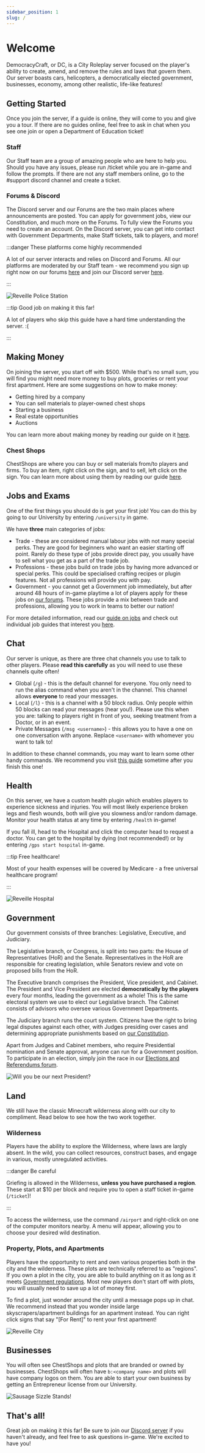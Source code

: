 ```yaml
---
sidebar_position: 1
slug: /
---
```


# Welcome

DemocracyCraft, or DC, is a City Roleplay server focused on the player's ability to create, amend, and remove the rules and laws that govern them. Our server boasts cars, helicopters, a democratically elected government, businesses, economy, among other realistic, life-like features!

## Getting Started

Once you join the server, if a guide is online, they will come to you and give you a tour. If there are no guides online, feel free to ask in chat when you see one join or open a Department of Education ticket!


### Staff

Our Staff team are a group of amazing people who are here to help you. Should you have any issues, please run /ticket while you are in-game and follow the prompts. If there are not any staff members online, go to the #support discord channel and create a ticket.

### Forums & Discord

The Discord server and our Forums are the two main places where announcements are posted. You can apply for government jobs, view our Constitution, and much more on the Forums. To fully view the Forums you need to create an account. On the Discord server, you can get into contact with Government Departments, make Staff tickets, talk to players, and more!

:::danger These platforms come highly recommended

A lot of our server interacts and relies on Discord and Forums. All our platforms are moderated by our Staff team - we recommend you sign up right now on our forums [here](https://www.democracycraft.net) and join our Discord server [here](https://discord.gg/democracy).

:::

![Reveille Police Station](/img/intro/reveillepolicestation.png)


:::tip Good job on making it this far!

A lot of players who skip this guide have a hard time understanding the server. :(

:::

## Making Money

On joining the server, you start off with $500. While that's no small sum, you will find you might need more money to buy plots, groceries or rent your first apartment. Here are some suggestions on how to make money:

- Getting hired by a company
- You can sell materials to player-owned chest shops
- Starting a business
- Real estate opportunities
- Auctions

You can learn more about making money by reading our guide on it [here](https://democracycraft.net/threads/making-money.1410/).

### Chest Shops

ChestShops are where you can buy or sell materials from/to players and firms. To buy an item, right click on the sign, and to sell, left click on the sign. You can learn more about using them by reading our guide [here](https://democracycraft.net/threads/chest-shops.76/).


## Jobs and Exams

One of the first things you should do is get your first job! You can do this by going to our University by entering ``/university`` in game. 

We have **three** main categories of jobs:
- Trade - these are considered manual labour jobs with not many special perks. They are good for beginners who want an easier starting off point. Rarely do these type of jobs provide direct pay, you usually have to sell what you get as a part of the trade job.
- Professions - these jobs build on trade jobs by having more advanced or special perks. This could be specialised crafting recipes or plugin features. Not all professions will provide you with pay.
- Government - you cannot get a Government job immediately, but after around 48 hours of in-game playtime a lot of players apply for these jobs on [our forums](https://www.democracycraft.net). These jobs provide a mix between trade and professions, allowing you to work in teams to better our nation!

For more detailed information, read our [guide on jobs](https://democracycraft.net/threads/jobs.711/) and check out individual job guides that interest you [here](https://democracycraft.net/forums/job-guides.50/).

## Chat
Our server is unique, as there are three chat channels you use to talk to other players. Please **read this carefully** as you will need to use these channels quite often!
- Global (``/g``) - this is the default channel for everyone. You only need to run the alias command when you aren't in the channel. This channel allows **everyone** to read your messages.
- Local (``/l``) - this is a channel with a 50 block radius. Only people within 50 blocks can read your messages (hear you!). Please use this when you are: talking to players right in front of you, seeking treatment from a Doctor, or in an event.
- Private Messages (``/msg <username>``) - this allows you to have a one on one conversation with anyone. Replace ``<username>`` with whomever you want to talk to!

In addition to these channel commands, you may want to learn some other handy commands. We recommend you visit [this guide](https://democracycraft.net/threads/commands.1264/) sometime after you finish this one!

## Health

On this server, we have a custom health plugin which enables players to experience sickness and injuries. You will most likely experience broken legs and flesh wounds, both will give you slowness and/or random damage. Monitor your health status at any time by entering ``/health`` in-game!

If you fall ill, head to the Hospital and click the computer head to request a doctor. You can get to the hospital by dying (not recommended!) or by entering ``/gps start hospital`` in-game.

:::tip Free healthcare!

Most of your health expenses will be covered by Medicare - a free universal healthcare program!

:::

![Reveille Hospital](/img/intro/deadwax_and_derpy_at_hospital.png)

## Government 
Our government consists of three branches: Legislative, Executive, and Judiciary.

The Legislative branch, or Congress, is split into two parts: the House of Representatives (HoR) and the Senate. Representatives in the HoR are responsible for creating legislation, while Senators review and vote on proposed bills from the HoR.

The Executive branch comprises the President, Vice president, and Cabinet. The President and Vice President are elected **democratically by the players** every four months, leading the government as a whole! This is the same electoral system we use to elect our Legislative branch. The Cabinet consists of advisors who oversee various Government Departments.

The Judiciary branch runs the court system. Citizens have the right to bring legal disputes against each other, with Judges presiding over cases and determining appropriate punishments based on [our Constitution](https://www.democracycraft.net/threads/constitution.6/#post-6).

Apart from Judges and Cabinet members, who require Presidential nomination and Senate approval, anyone can run for a Government position. To participate in an election, simply join the race in our [Elections and Referendums forum](https://www.democracycraft.net/forums/elections-referendums.27/).

![Will you be our next President?](/img/intro/will_you_be_our_next_president.png)

## Land
We still have the classic Minecraft wilderness along with our city to compliment. Read below to see how the two work together.

### Wilderness
Players have the ability to explore the Wilderness, where laws are largly absent. In the wild, you can collect resources, construct bases, and engage in various, mostly unregulated activities. 

:::danger Be careful

Griefing is allowed in the Wilderness, **unless you have purchased a region**. These start at $10 per block and require you to open a staff ticket in-game (``/ticket``)!

:::

To access the wilderness, use the command ``/airport`` and right-click on one of the computer monitors nearby. A menu will appear, allowing you to choose your desired wild destination.

### Property, Plots, and Apartments
Players have the opportunity to rent and own various properties both in the city and the wilderness. These plots are technically referred to as "regions". If you own a plot in the city, you are able to build anything on it as long as it meets [Government regulations](https://www.democracycraft.net/threads/eviction-information.17/). Most new players don't start off with plots, you will usually need to save up a lot of money first.

To find a plot, just wonder around the city until a message pops up in chat. We recommend instead that you wonder inside large skyscrapers/apartment buildings for an apartment instead. You can right click signs that say "[For Rent]" to rent your first apartment!

![Reveille City](/img/intro/reveille_city.png)

## Businesses
You will often see ChestShops and plots that are branded or owned by businesses. ChestShops will often have ``b:<company name>`` and plots will have company logos on them. You are able to start your own business by getting an Entrepreneur license from our University.

![Sausage Sizzle Stands!](/img/intro/sausage_sizzle_stands.png)

## That's all!
Great job on making it this far! Be sure to join our [Discord server](https://discord.gg/democracy) if you haven't already, and feel free to ask questions in-game. We're excited to have you!
